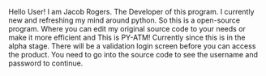 Hello User! I am Jacob Rogers. The Developer of this program. I currently new and refreshing my mind around python. So this is a open-source program.
Where you can edit my original source code to your needs or make it more
efficient and This is PY-ATM! Currently since this is in the alpha stage.
There will be a validation login screen before you can access the product.
You need to go into the source code to see the username and password to
continue. 